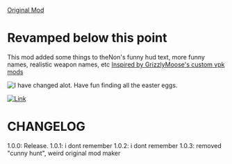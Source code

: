 [Original Mod](https://thunderstore.io/c/northstar/p/theNon/Funny_HUD_Text/) 

# Revamped below this point

This mod added some things to theNon's funny hud text, more funny names, realistic weapon names, etc
[Inspired by GrizzlyMoose's custom vpk mods](https://www.youtube.com/watch?v=rmCIAno9QZg&t=417s)

![I have changed alot. Have fun finding all the easter eggs.](https://images.steamusercontent.com/ugc/25439181684077492/933C67EE53577FA9F3B6766221EACCB3EF1BE503/?imw=5000&imh=5000&ima=fit&impolicy=Letterbox&imcolor=%23000000&letterbox=false)

[![Link](https://img.youtube.com/vi/z0BGWTt-30Q/0.jpg)](https://www.youtube.com/watch?v=z0BGWTt-30Q)

# CHANGELOG
1.0.0: Release.
1.0.1: i dont remember
1.0.2: i dont remember
1.0.3: removed "cunny hunt", weird original mod maker
